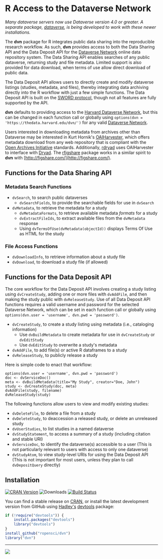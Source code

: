 # R Access to the Dataverse Network #

*Many dataverse servers now use Dataverse version 4.0 or greater. A separate package, [dataverse](https://github.com/IQSS/dataverse-client-r), is being developed to work with these newer installations.*

The **dvn** package for R integrates public data sharing into the reproducible research workflow. As such, **dvn** provides access to both the Data Sharing API and the Data Deposit API for the [Dataverse Network](http://thedata.org/) online data repository system. The Data Sharing API enables searches of any public dataverse, returning study and file metadata. Limited support is also provided for data download, when terms of use allow direct download of public data.

The Data Deposit API allows users to directly create and modify dataverse listings (studies, metadata, and files), thereby integrating data archiving directly into the R workflow with just a few simple functions. The Data Deposit API is built on the [SWORD protocol](http://en.wikipedia.org/wiki/SWORD_%28protocol%29), though not all features are fully supported by the API.

**dvn** defaults to providing access to the [Harvard Dataverse Network](https://thedata.harvard.edu/dvn/), but this can be changed in each function call or globally using `options(dvn = 'https://thedata.harvard.edu/dvn/')` for any valid [Dataverse Network](http://thedata.org/book/dataverse-networks-around-world).

Users interested in downloading metadata from archives other than Dataverse may be interested in Kurt Hornik's [OAIHarvester](https://cran.r-project.org/package=OAIHarvester), which offers metadata download from any web repository that is compliant with the [Open Archives Initiative](http://www.openarchives.org/) standards. Additionally, [rdryad](https://cran.r-project.org/package=rdryad) uses OAIHarvester to interface with [Dryad](http://datadryad.org/). The [rfigshare](https://cran.r-project.org/package=rfigshare) package works in a similar spirit to **dvn** with [http://figshare.com/](http://figshare.com/).

## Functions for the Data Sharing API ##
### Metadata Search Functions ###
* `dvSearch`, to search public dataverses
  * `dvSearchFields`, to provide the searchable fields for use in `dvSearch`
* `dvMetadata`, to retrieve the metadata for a study
  * `dvMetadataFormats`, to retrieve available metadata *formats* for a study
  * `dvExtractFileIds`, to extract available files from the `dvMetadata` response
  * Using `dvTermsOfUse(dvMetadata(objectId))` displays Terms Of Use as HTML for the study

### File Access Functions ###
* `dvDownloadInfo`, to retrieve information about a study file
* `dvDownload`, to download a study file (if allowed)

## Functions for the Data Deposit API ##

The core workflow for the Data Deposit API involves creating a study listing using `dvCreateStudy`, adding one or more files with `dvAddFile`, and then making the study public with `dvReleaseStudy`. Use of all Data Deposit API functions requires a valid username and password for the selected Dataverse Network, which can be set in each function call or globally using `options(dvn.user = 'username', dvn.pwd = 'password')`.

* `dvCreateStudy`, to create a study listing using metadata (i.e., cataloging information)
  * Use `dvBuildMetadata` to create metadata for use in `dvCreateStudy` or `dvEditStudy`
  * Use `dvEditStudy` to overwrite a study's metadata
* `dvAddFile`, to add file(s) or active R dataframes to a study
* `dvReleaseStudy`, to publicly release a study

Here is simple code to enact that workflow:

```
options(dvn.user = 'username', dvn.pwd = 'password')
doc <- dvServiceDoc()
meta <- dvBuildMetadata(title="My Study", creator="Doe, John")
study <- dvCreateStudy(doc, meta)
dvAddFile(study, filename)
dvReleaseStudy(study)
```

The following functions allow users to view and modify existing studies:
* `dvDeleteFile`, to delete a file from a study
* `dvDeleteStudy`, to deaccession a released study, or delete an unreleased study
* `dvUserStudies`, to list studies in a named dataverse
* `dvStudyStatement`, to access a summary of a study (including citation and stable URI)
* `dvServiceDoc`, to identify the dataverse(s) accessible to a user (This is not particularly relevant to users with access to only one dataverse)
* `dvStudyAtom`, to view study-level URIs for using the Data Deposit API (This is not important for most users, unless they plan to call `dvDepositQuery` directly)


## Installation ##

[![CRAN Version](http://www.r-pkg.org/badges/version/dvn)](http://cran.r-project.org/package=dvn)
![Downloads](http://cranlogs.r-pkg.org/badges/dvn)
[![Build Status](https://travis-ci.org/ropensci/dvn.png?branch=master)](https://travis-ci.org/leeper/ropensci)

You can find a stable release on [CRAN](http://cran.r-project.org/package=dvn), or install the latest development version from GitHub using [Hadley's](http://had.co.nz/) [devtools](http://cran.r-project.org/package=devtools) package:

```R
if (!require("devtools")) {
    install.packages("devtools")
    library("devtools")
}
install_github("ropensci/dvn")
library("dvn")
```

---

[![](http://ropensci.org/public_images/github_footer.png)](http://ropensci.org)

